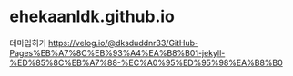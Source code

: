 # ehekaanldk.github.io

테마입히기
https://velog.io/@dksduddnr33/GitHub-Pages%EB%A7%8C%EB%93%A4%EA%B8%B01-jekyll-%ED%85%8C%EB%A7%88-%EC%A0%95%ED%95%98%EA%B8%B0
